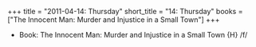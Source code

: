+++
title = "2011-04-14: Thursday"
short_title = "14: Thursday"
books = ["The Innocent Man: Murder and Injustice in a Small Town"]
+++


* Book: The Innocent Man: Murder and Injustice in a Small Town {H} /f/
